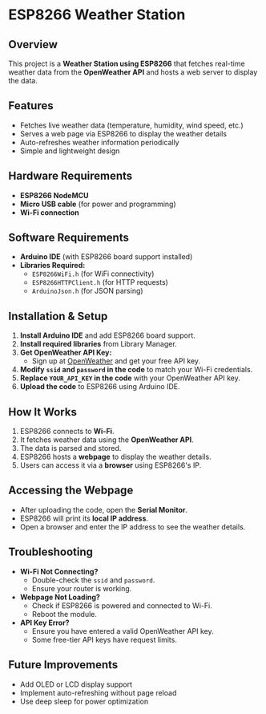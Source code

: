 # ESP8266 Weather Station

## Overview
This project is a **Weather Station using ESP8266** that fetches real-time weather data from the **OpenWeather API** and hosts a web server to display the data.

## Features
- Fetches live weather data (temperature, humidity, wind speed, etc.)
- Serves a web page via ESP8266 to display the weather details
- Auto-refreshes weather information periodically
- Simple and lightweight design

## Hardware Requirements
- **ESP8266 NodeMCU**
- **Micro USB cable** (for power and programming)
- **Wi-Fi connection**

## Software Requirements
- **Arduino IDE** (with ESP8266 board support installed)
- **Libraries Required:**
  - `ESP8266WiFi.h` (for WiFi connectivity)
  - `ESP8266HTTPClient.h` (for HTTP requests)
  - `ArduinoJson.h` (for JSON parsing)

## Installation & Setup
1. **Install Arduino IDE** and add ESP8266 board support.
2. **Install required libraries** from Library Manager.
3. **Get OpenWeather API Key:**
   - Sign up at [OpenWeather](https://openweathermap.org/api) and get your free API key.
4. **Modify `ssid` and `password` in the code** to match your Wi-Fi credentials.
5. **Replace `YOUR_API_KEY` in the code** with your OpenWeather API key.
6. **Upload the code** to ESP8266 using Arduino IDE.

## How It Works
1. ESP8266 connects to **Wi-Fi**.
2. It fetches weather data using the **OpenWeather API**.
3. The data is parsed and stored.
4. ESP8266 hosts a **webpage** to display the weather details.
5. Users can access it via a **browser** using ESP8266's IP.

## Accessing the Webpage
- After uploading the code, open the **Serial Monitor**.
- ESP8266 will print its **local IP address**.
- Open a browser and enter the IP address to see the weather details.

## Troubleshooting
- **Wi-Fi Not Connecting?**
  - Double-check the `ssid` and `password`.
  - Ensure your router is working.
- **Webpage Not Loading?**
  - Check if ESP8266 is powered and connected to Wi-Fi.
  - Reboot the module.
- **API Key Error?**
  - Ensure you have entered a valid OpenWeather API key.
  - Some free-tier API keys have request limits.

## Future Improvements
- Add OLED or LCD display support
- Implement auto-refreshing without page reload
- Use deep sleep for power optimization



